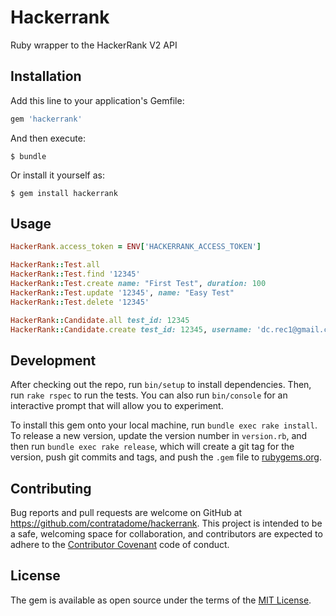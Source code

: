 # Hackerrank

Ruby wrapper to the HackerRank V2 API

## Installation

Add this line to your application's Gemfile:

```ruby
gem 'hackerrank'
```

And then execute:

    $ bundle

Or install it yourself as:

    $ gem install hackerrank

## Usage

```ruby
HackerRank.access_token = ENV['HACKERRANK_ACCESS_TOKEN']

HackerRank::Test.all
HackerRank::Test.find '12345'
HackerRank::Test.create name: "First Test", duration: 100
HackerRank::Test.update '12345', name: "Easy Test"
HackerRank::Test.delete '12345'

HackerRank::Candidate.all test_id: 12345
HackerRank::Candidate.create test_id: 12345, username: 'dc.rec1@gmail.com'
```

## Development

After checking out the repo, run `bin/setup` to install dependencies. Then, run `rake rspec` to run the tests. You can also run `bin/console` for an interactive prompt that will allow you to experiment.

To install this gem onto your local machine, run `bundle exec rake install`. To release a new version, update the version number in `version.rb`, and then run `bundle exec rake release`, which will create a git tag for the version, push git commits and tags, and push the `.gem` file to [rubygems.org](https://rubygems.org).

## Contributing

Bug reports and pull requests are welcome on GitHub at https://github.com/contratadome/hackerrank. This project is intended to be a safe, welcoming space for collaboration, and contributors are expected to adhere to the [Contributor Covenant](contributor-covenant.org) code of conduct.


## License

The gem is available as open source under the terms of the [MIT License](http://opensource.org/licenses/MIT).

